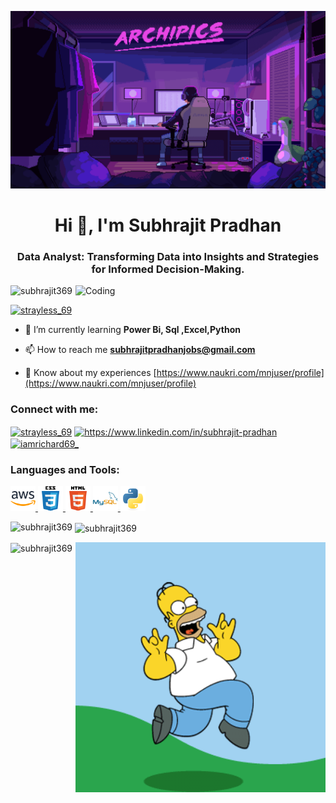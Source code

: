 [![MasterHead](https://github.com/subhrajit369/subhrajit369/blob/main/banner.gif)](https://github.com/subhrajit369/subhrajit369/blob/main/banner.gif)
<h1 align="center">Hi 👋, I'm Subhrajit Pradhan</h1>
<h3 align="center">Data Analyst: Transforming Data into Insights and Strategies for Informed Decision-Making.</h3>
<img align="right" alt="Coding" width="400" src="https://github.com/subhrajit369/subhrajit369/blob/main/Pkg.gif">

<p align="left"> <img src="https://komarev.com/ghpvc/?username=subhrajit369&label=Profile%20views&color=0e75b6&style=flat" alt="subhrajit369" /> </p>

<p align="left"> <a href="https://twitter.com/strayless_69" target="blank"><img src="https://img.shields.io/twitter/follow/strayless_69?logo=twitter&style=for-the-badge" alt="strayless_69" /></a> </p>

- 🌱 I’m currently learning **Power Bi, Sql ,Excel,Python**

- 📫 How to reach me **subhrajitpradhanjobs@gmail.com**

- 📄 Know about my experiences [https://www.naukri.com/mnjuser/profile](https://www.naukri.com/mnjuser/profile)

<h3 align="left">Connect with me:</h3>
<p align="left">
<a href="https://twitter.com/strayless_69" target="blank"><img align="center" src="https://raw.githubusercontent.com/rahuldkjain/github-profile-readme-generator/master/src/images/icons/Social/twitter.svg" alt="strayless_69" height="30" width="40" /></a>
<a href="https://linkedin.com/in/https://www.linkedin.com/in/subhrajit-pradhan" target="blank"><img align="center" src="https://raw.githubusercontent.com/rahuldkjain/github-profile-readme-generator/master/src/images/icons/Social/linked-in-alt.svg" alt="https://www.linkedin.com/in/subhrajit-pradhan" height="30" width="40" /></a>
<a href="https://instagram.com/iamrichard69_" target="blank"><img align="center" src="https://raw.githubusercontent.com/rahuldkjain/github-profile-readme-generator/master/src/images/icons/Social/instagram.svg" alt="iamrichard69_" height="30" width="40" /></a>
</p>

<h3 align="left">Languages and Tools:</h3>
<p align="left"> <a href="https://aws.amazon.com" target="_blank" rel="noreferrer"> <img src="https://raw.githubusercontent.com/devicons/devicon/master/icons/amazonwebservices/amazonwebservices-original-wordmark.svg" alt="aws" width="40" height="40"/> </a> <a href="https://www.w3schools.com/css/" target="_blank" rel="noreferrer"> <img src="https://raw.githubusercontent.com/devicons/devicon/master/icons/css3/css3-original-wordmark.svg" alt="css3" width="40" height="40"/> </a> <a href="https://www.w3.org/html/" target="_blank" rel="noreferrer"> <img src="https://raw.githubusercontent.com/devicons/devicon/master/icons/html5/html5-original-wordmark.svg" alt="html5" width="40" height="40"/> </a> <a href="https://www.mysql.com/" target="_blank" rel="noreferrer"> <img src="https://raw.githubusercontent.com/devicons/devicon/master/icons/mysql/mysql-original-wordmark.svg" alt="mysql" width="40" height="40"/> </a> <a href="https://www.python.org" target="_blank" rel="noreferrer"> <img src="https://raw.githubusercontent.com/devicons/devicon/master/icons/python/python-original.svg" alt="python" width="40" height="40"/> </a> </p>

<p><img align="left" src="https://github-readme-stats.vercel.app/api/top-langs?username=subhrajit369&show_icons=true&locale=en&layout=compact" alt="subhrajit369" /></p>

<p>&nbsp;<img align="center" src="https://github-readme-stats.vercel.app/api?username=subhrajit369&show_icons=true&locale=en" alt="subhrajit369" /></p>
<img align="right" alt="Coding" width="400" src="https://github.com/subhrajit369/subhrajit369/blob/main/run.gif">

<p><img align="center" src="https://github-readme-streak-stats.herokuapp.com/?user=subhrajit369&" alt="subhrajit369" /></p>


                                            





